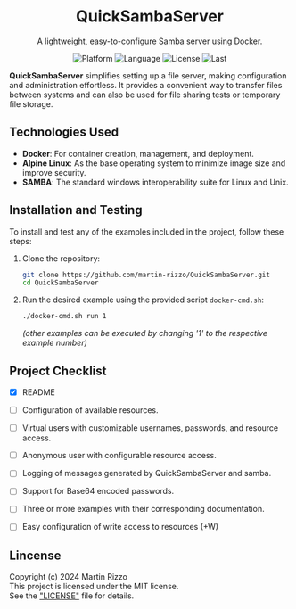 <h1 align="center">QuickSambaServer</h1>
<p align="center">A lightweight, easy-to-configure Samba server using Docker.</p>
<p align="center">
<img alt="Platform" src="https://img.shields.io/badge/platform-docker-33F">
<img alt="Language" src="https://img.shields.io/badge/language-ash script-22E">
<img alt="License"  src="https://img.shields.io/github/license/martin-rizzo/QuickSambaServer?color=11D">
<img alt="Last"     src="https://img.shields.io/github/last-commit/martin-rizzo/QuickSambaServer">
</p>

<!--
# QuickSambaServer
-->

**QuickSambaServer** simplifies setting up a file server, making configuration and administration effortless. It provides a convenient way to transfer files between systems and can also be used for file sharing tests or temporary file storage.


## Technologies Used

- **Docker**: For container creation, management, and deployment.
- **Alpine Linux**: As the base operating system to minimize image size and improve security.
- **SAMBA**: The standard windows interoperability suite for Linux and Unix.


## Installation and Testing

To install and test any of the examples included in the project, follow these steps:

1. Clone the repository:

    ```bash
    git clone https://github.com/martin-rizzo/QuickSambaServer.git
    cd QuickSambaServer
    ```

2. Run the desired example using the provided script `docker-cmd.sh`:

    ```bash
    ./docker-cmd.sh run 1
    ```

    _(other examples can be executed by changing '1' to the respective example number)_


## Project Checklist

- [x] README
- [ ] Configuration of available resources.
- [ ] Virtual users with customizable usernames, passwords, and resource access.
- [ ] Anonymous user with configurable resource access.
- [ ] Logging of messages generated by QuickSambaServer and samba.
- [ ] Support for Base64 encoded passwords.
- [ ] Three or more examples with their corresponding documentation.
- [ ] Easy configuration of write access to resources (+W)


## Lincense

Copyright (c) 2024 Martin Rizzo  
This project is licensed under the MIT license.  
See the ["LICENSE"](LICENSE) file for details.

